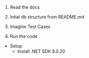 1. Read the docs

2. Intial db structure from README.md

3. Imagine Test Cases

4. Run the code
- Setup
    - Install .NET SDK 8.0.20